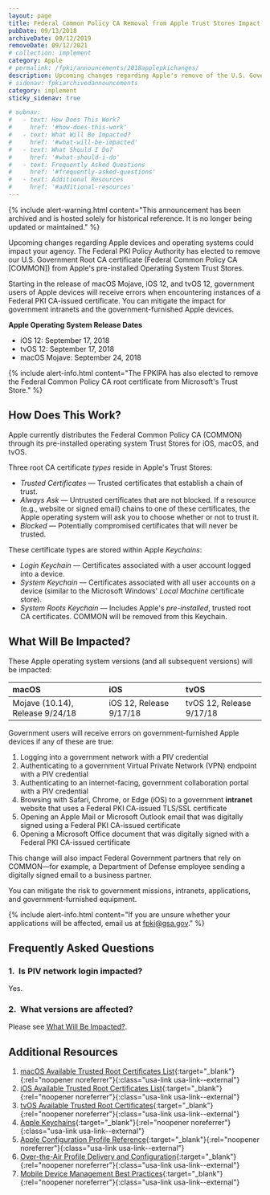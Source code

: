 ```yaml
---
layout: page
title: Federal Common Policy CA Removal from Apple Trust Stores Impact
pubDate: 09/13/2018
archiveDate: 09/12/2019
removeDate: 09/12/2021
# collection: implement
category: Apple
# permalink: /fpki/announcements/2018applepkichanges/
description: Upcoming changes regarding Apple's remove of the U.S. Government Root CA.
# sidenav: fpkiarchivedannouncements
category: implement
sticky_sidenav: true

# subnav:
#   - text: How Does This Work?
#     href: '#how-does-this-work'
#   - text: What Will Be Impacted?
#     href: '#what-will-be-impacted'
#   - text: What Should I Do?
#     href: '#what-should-i-do'
#   - text: Frequently Asked Questions
#     href: '#frequently-asked-questions'
#   - text: Additional Resources
#     href: '#additional-resources'
---
```


{% include alert-warning.html content="This announcement has been archived and is hosted solely for historical reference. It is no longer being updated or maintained." %}


Upcoming changes regarding Apple devices and operating systems could impact your agency. The Federal PKI Policy Authority has elected to remove our U.S. Government Root CA certificate (Federal Common Policy CA [COMMON]) from Apple's pre-installed Operating System Trust Stores. 

Starting in the release of macOS Mojave, iOS 12, and tvOS 12, government users of Apple devices will receive errors when encountering instances of a Federal PKI CA-issued certificate. You can mitigate the impact for government intranets and the government-furnished Apple devices.

**Apple Operating System Release Dates**
- iOS 12: September 17, 2018
- tvOS 12: September 17, 2018
- macOS Mojave: September 24, 2018

{% include alert-info.html content="The FPKIPA has also elected to remove the Federal Common Policy CA root certificate from Microsoft's Trust Store." %}

## How Does This Work?

Apple currently distributes the Federal Common Policy CA (COMMON) through its pre-installed operating system Trust Stores for iOS, macOS, and tvOS. 

Three root CA certificate _types_ reside in Apple's Trust Stores:

- _Trusted Certificates_ &mdash; Trusted certificates that establish a chain of trust.
- _Always Ask_ &mdash; Untrusted certificates that are not blocked. If a resource (e.g., website or signed email) chains to one of these certificates, the Apple operating system will ask you to choose whether or not to trust it.
- _Blocked_ &mdash; Potentially compromised certificates that will never be trusted.

These certificate types are stored within Apple _Keychains_:

- _Login Keychain_ &mdash; Certificates associated with a user account logged into a device.
- _System Keychain_ &mdash; Certificates associated with all user accounts on a device (similar to the Microsoft Windows' _Local Machine_ certificate store). 
- _System Roots Keychain_ &mdash; Includes Apple's _pre-installed_, trusted root CA certificates. COMMON will be removed from this Keychain.
 
## What Will Be Impacted?

These Apple operating system versions (and all subsequent versions) will be impacted:

|**macOS**|**iOS**|**tvOS**|
| :-------- |:-------- |:-------- |
| Mojave (10.14), Release 9/24/18 |	 iOS 12, Release 9/17/18 | tvOS 12, Release 9/17/18 |


Government users will receive errors on government-furnished Apple devices if any of these are true:

1. Logging into a government network with a PIV credential 
2. Authenticating to a government Virtual Private Network (VPN) endpoint with a PIV credential
3. Authenticating to an internet-facing, government collaboration portal with a PIV credential 
4. Browsing with Safari, Chrome, or Edge (iOS) to a government **intranet** website that uses a Federal PKI CA-issued TLS/SSL certificate
5. Opening an Apple Mail or Microsoft Outlook email that was digitally signed using a Federal PKI CA-issued certificate
6. Opening a Microsoft Office document that was digitally signed with a Federal PKI CA-issued certificate

This change will also impact Federal Government partners that rely on COMMON&mdash;for example, a Department of Defense employee sending a digitally signed email to a business partner. 

You can mitigate the risk to government missions, intranets, applications, and government-furnished equipment.

{% include alert-info.html content="If you are unsure whether your applications will be affected, email us at fpki@gsa.gov." %} 

## Frequently Asked Questions

### 1.&nbsp;&nbsp;Is PIV network login impacted?
Yes. 

### 2.&nbsp;&nbsp;What versions are affected?
Please see [What Will Be Impacted?](#what-will-be-impacted). 

## Additional Resources
1. [macOS Available Trusted Root Certificates List](https://support.apple.com/en-us/HT202858){:target="_blank"}{:rel="noopener noreferrer"}{:class="usa-link usa-link--external"}
2. [iOS Available Trusted Root Certificates List](https://support.apple.com/en-us/HT204132){:target="_blank"}{:rel="noopener noreferrer"}{:class="usa-link usa-link--external"}
3. [tvOS Available Trusted Root Certificates](https://support.apple.com/en-us/HT207231){:target="_blank"}{:rel="noopener noreferrer"}{:class="usa-link usa-link--external"}
4. [Apple Keychains](https://developer.apple.com/documentation/security/keychain_services){:target="_blank"}{:rel="noopener noreferrer"}{:class="usa-link usa-link--external"}
5. [Apple Configuration Profile Reference](https://developer.apple.com/library/content/featuredarticles/iPhoneConfigurationProfileRef/Introduction/Introduction.html){:target="_blank"}{:rel="noopener noreferrer"}{:class="usa-link usa-link--external"}
6. [Over-the-Air Profile Delivery and Configuration](https://developer.apple.com/library/archive/documentation/NetworkingInternet/Conceptual/iPhoneOTAConfiguration/Introduction/Introduction.html#//apple_ref/doc/uid/TP40009505){:target="_blank"}{:rel="noopener noreferrer"}{:class="usa-link usa-link--external"}
7. [Mobile Device Management Best Practices](https://developer.apple.com/library/archive/documentation/Miscellaneous/Reference/MobileDeviceManagementProtocolRef/6-MDM_Best_Practices/MDM_Best_Practices.html#//apple_ref/doc/uid/TP40017387-CH5-SW2){:target="_blank"}{:rel="noopener noreferrer"}{:class="usa-link usa-link--external"}

